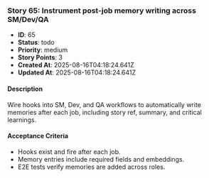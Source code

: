 ### Story 65: Instrument post-job memory writing across SM/Dev/QA

- **ID**: 65
- **Status**: todo
- **Priority**: medium
- **Story Points**: 3
- **Created At**: 2025-08-16T04:18:24.641Z
- **Updated At**: 2025-08-16T04:18:24.641Z

#### Description

Wire hooks into SM, Dev, and QA workflows to automatically write memories after each job, including story ref, summary, and critical learnings.

#### Acceptance Criteria

- Hooks exist and fire after each job.
- Memory entries include required fields and embeddings.
- E2E tests verify memories are added across roles.
